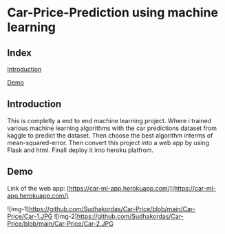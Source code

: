# Car-Price-Prediction using machine learning
## Index
[Introduction](#introduction)

[Demo](#demo)


## Introduction
This is completly a end to end machine learning project. Where i trained various machine learning algorithms with the car predictions dataset from kaggle to predict the dataset.
Then choose the best algorithm interms of mean-squared-error. Then convert this project into a web app by using  Flask and html. Finall deploy it into heroku platfrom.

## Demo
Link of the web app: [https://car-ml-app.herokuapp.com/](https://car-ml-app.herokuapp.com/)

![img-1]https://github.com/Sudhakordas/Car-Price/blob/main/Car-Price/Car-1.JPG
![img-2]https://github.com/Sudhakordas/Car-Price/blob/main/Car-Price/Car-2.JPG

